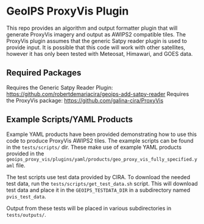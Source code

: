 # GeoIPS ProxyVis Plugin

This repo provides an algorithm and output formatter plugin that will generate
ProxyVis imagery and output as AWIPS2 compatible tiles.  The ProxyVis plugin
assumes that the generic Satpy reader plugin is used to provide input.  It is
possible that this code will work with other satellites, however it has only
been tested with Meteosat, Himawari, and GOES data.

## Required Packages
Requires the Generic Satpy Reader Plugin: https://github.com/robertdemariacira/geoips-add-satpy-reader
Requires the ProxyVis package: https://github.com/galina-cira/ProxyVis

## Example Scripts/YAML Products

Example YAML products have been provided demonstrating how to use this code to
produce ProxyVis AWIPS2 tiles.  The example scripts can be found in the
`tests/scripts/` dir. These make use of example YAML products provided in the
`geoips_proxy_vis/plugins/yaml/products/geo_proxy_vis_fully_specified.yaml`
file.

The test scripts use test data provided by CIRA.  To download the needed test
data, run the `tests/scripts/get_test_data.sh` script.  This will download test
data and place it in the `GEOIPS_TESTDATA_DIR` in a subdirectory named
`pvis_test_data`.

Output from these tests will be placed in various subdirectories in `tests/outputs/`.
